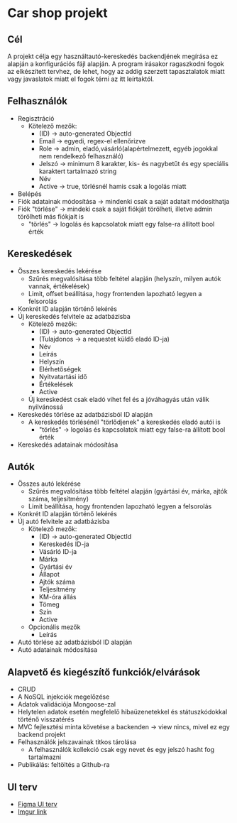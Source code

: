 # Car shop projekt

## Cél
A projekt célja egy használtautó-kereskedés backendjének megírása ez alapján a konfigurációs fájl alapján. A program írásakor ragaszkodni fogok az elkészített tervhez, de lehet, hogy az addig szerzett tapasztalatok miatt vagy javaslatok miatt el fogok térni az itt leírtaktól.

## Felhasználók
- Regisztráció
    - Kötelező mezők:
        - (ID) -> auto-generated ObjectId
        - Email -> egyedi, regex-el ellenőrizve
        - Role -> admin, eladó,vásárló(alapértelmezett, egyéb jogokkal nem rendelkező felhasználó)
        - Jelszó -> minimum 8 karakter, kis- és nagybetűt és egy speciális karaktert tartalmazó string
        - Név
        - Active -> true, törlésnél hamis csak a logolás miatt
- Belépés
- Fiók adatainak módosítása -> mindenki csak a saját adatait módosíthatja
- Fiók "törlése" -> mindeki csak a saját fiókját törölheti, illetve admin törölheti más fiókjait is
    - "törlés" -> logolás és kapcsolatok miatt egy false-ra állított bool érték


## Kereskedések
- Összes kereskedés lekérése
	- Szűrés megvalósítása több feltétel alapján (helyszín, milyen autók vannak, értékelések)
    - Limit, offset beállítása, hogy frontenden lapozható legyen a felsorolás
- Konkrét ID alapján történő lekérés
- Új kereskedés felvitele az adatbázisba
    - Kötelező mezők:
		- (ID) -> auto-generated ObjectId
		- (Tulajdonos -> a requestet küldő eladó ID-ja)
		- Név
        - Leírás
		- Helyszín
		- Elérhetőségek
		- Nyitvatartási idő
        - Értékelések
        - Active
    - Új kereskedést csak eladó vihet fel és a jóváhagyás után válik nyilvánossá 
- Kereskedés törlése az adatbázisból ID alapján
	- A kereskedés törlésénél "törlődjenek" a kereskedés eladó autói is
        - "törlés" -> logolás és kapcsolatok miatt egy false-ra állított bool érték
- Kereskedés adatainak módosítása 

## Autók
- Összes autó lekérése
    - Szűrés megvalósítása több feltétel alapján (gyártási év, márka, ajtók száma, teljesítmény)
    - Limit beállítása, hogy frontenden lapozható legyen a felsorolás
- Konkrét ID alapján történő lekérés
- Új autó felvitele az adatbázisba
    - Kötelező mezők:
		- (ID) -> auto-generated ObjectId
        - Kereskedés ID-ja
        - Vásárló ID-ja
        - Márka
        - Gyártási év
		- Állapot
        - Ajtók száma
        - Teljesítmény
        - KM-óra állás
        - Tömeg
        - Szín
        - Active
    - Opcionális mezők
        - Leírás
- Autó törlése az adatbázisból ID alapján
- Autó adatainak módosítása 

## Alapvető és kiegészítő funkciók/elvárások
- CRUD
- A NoSQL injekciók megelőzése
- Adatok validációja Mongoose-zal
- Helytelen adatok esetén megfelelő hibaüzenetekkel és státuszkódokkal történő visszatérés
- MVC fejlesztési minta követése a backenden -> view nincs, mivel ez egy backend projekt
- Felhasználók jelszavainak titkos tárolása
    - A felhasználók kollekció csak egy nevet és egy jelszó hasht fog tartalmazni
- Publikálás: feltöltés a Github-ra



## UI terv
- [Figma UI terv](https://www.figma.com/design/AWynj2TBThD08bJUirG5cb/Aut%C3%B3keresked%C3%A9s?node-id=1-2&node-type=canvas)
- [Imgur link](https://imgur.com/a/HsgjoQ4)